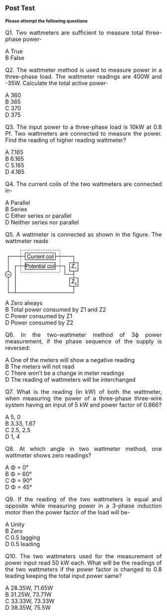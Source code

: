 ## Post Test

#### Please attempt the following questions

<div align="justify" style=font-size:18px >

Q1. Two wattmeters are sufficient to measure total three-phase power-

A   True</br>
B   False</br>

Q2. The wattmeter method is used to measure power in a three-phase load. The wattmeter readings are 400W and -35W. Calculate the total active power-

A   360</br>
B   365</br>
C   370</br>
D   375</br>

Q3. The input power to a three-phase load is 10kW at 0.8 Pf. Two wattmeters are connected to measure the power. Find the reading of higher reading wattmeter?

A   7.165</br>
B   6.165</br>
C   5.165</br>
D   4.165</br>

Q4. The current coils of the two wattmeters are connected in-

A   Parallel</br>
B   Series</br>
C   Either series or parallel</br>
D   Neither series nor parallel</br>

Q5. A wattmeter is connected as shown in the figure. The wattmeter reads

<img src="images/posttest1.png"> 

A   Zero always</br>
B   Total power consumed by Z1 and Z2</br>
C   Power consumed by Z1</br>
D   Power consumed by Z2</br>

Q6. In the two-wattmeter method of 3ϕ power measurement, if the phase sequence of the supply is reversed:

A   One of the meters will show a negative reading</br>
B   The meters will not read</br>
C   There won’t be a change in meter readings</br>
D   The reading of wattmeters will be interchanged</br>

Q7. What is the reading (in kW) of both the wattmeter, when measuring the power of a three-phase three-wire system having an input of 5 kW and power factor of 0.866?

A   5, 0</br>
B   3.33, 1.67</br>
C   2.5, 2.5</br>
D   1, 4</br>

Q8. At which angle in two wattmeter method, one wattmeter shows zero readings?

A   Φ = 0°</br>
B   Φ = 60°</br>
C   Φ = 90°</br>
D   Φ = 45°</br>

Q9. If the reading of the two wattmeters is equal and opposite while measuring power in a 3-phase induction motor then the power factor of the load will be-

A   Unity</br>
B   Zero</br>
C   0.5 lagging</br>
D   0.5 leading</br>

Q10. The two wattmeters used for the measurement of power input read 50 kW each. What will be the readings of the two wattmeters if the power factor is changed to 0.8 leading keeping the total input power same?

A   28.35W, 71.65W</br>
B   31.25W, 73.71W</br>
C   33.33W, 73.33W</br>
D   38.35W, 75.5W</br>
</div>
